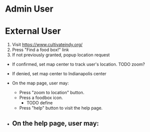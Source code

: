 # Admin User

# External User

1. Visit https://www.cultivateindy.org/
2. Press "Find a food box!" link
3. If not previously granted, popup location request
  - If confirmed, set map center to track user's location. TODO zoom?
  - If denied, set map center to Indianapolis center

- On the map page, user may:
  - Press "zoom to location" button.
  - Press a foodbox icon.
    - TODO define
  - Press "help" button to visit the help page.

- On the help page, user may:
  -
